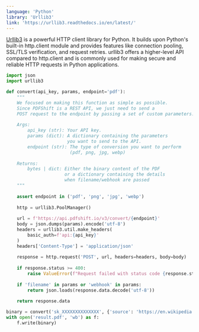 ```yaml
---
language: 'Python'
library: 'Urllib3'
link: 'https://urllib3.readthedocs.io/en/latest/'
---
```


[Urllib3](https://urllib3.readthedocs.io/en/latest/) is a powerful HTTP client library for Python. It builds upon Python's built-in http.client module and provides features like connection pooling, SSL/TLS verification, and request retries. urllib3 offers a higher-level API compared to http.client and is commonly used for making secure and reliable HTTP requests in Python applications.

```python
import json
import urllib3

def convert(api_key, params, endpoint='pdf'):
    """
    We focused on making this function as simple as possible.
    Since PDFShift is a REST API, we just need to send a
    POST request to the endpoint by passing a set of custom parameters.
    
    Args:
        api_key (str): Your API key.
        params (dict): A dictionary containing the parameters
                       you want to send to the API.
        endpoint (str): The type of conversion you want to perform
                        (pdf, png, jpg, webp)
    
    Returns:
        bytes | dict: Either the binary content of the PDF
                      or a dictionary containing the details
                      when filename/webhook are passed
    """
    
    assert endpoint in ('pdf', 'png', 'jpg', 'webp')
    
    http = urllib3.PoolManager()
    
    url = f'https://api.pdfshift.io/v3/convert/{endpoint}'
    body = json.dumps(params).encode('utf-8')
    headers = urllib3.util.make_headers(
        basic_auth=f'api:{api_key}'
    )
    headers['Content-Type'] = 'application/json'
    
    response = http.request('POST', url, headers=headers, body=body)
    
    if response.status >= 400:
        raise ValueError(f"Request failed with status code {response.status}: {response.data.decode('utf-8')}")
    
    if 'filename' in params or 'webhook' in params:
        return json.loads(response.data.decode('utf-8'))
    
    return response.data
```

```python
binary = convert('sk_XXXXXXXXXXXXXX', {'source': 'https://en.wikipedia.org/wiki/REST'})
with open('result.pdf', 'wb') as f:
    f.write(binary)
```
